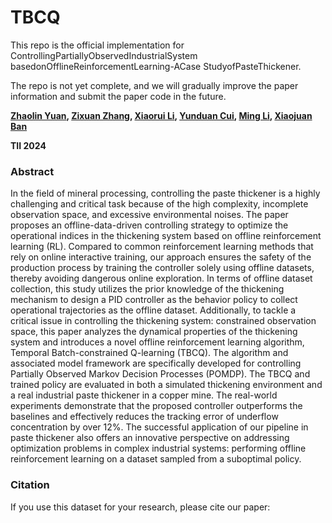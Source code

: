 # TBCQ
This repo is the official implementation for ControllingPartiallyObservedIndustrialSystem  basedonOfflineReinforcementLearning-ACase  StudyofPasteThickener.

The repo is not yet complete, and we will gradually improve the paper information and submit the paper code in the future.

**[Zhaolin Yuan](), [Zixuan Zhang](), [Xiaorui Li](), [Yunduan Cui](), [Ming Li](), [Xiaojuan Ban]()**

**TII 2024**

### Abstract 
In the field of mineral processing, controlling the paste thickener is a highly challenging and critical task because of the high complexity, incomplete observation space, and excessive environmental noises.
The paper proposes an offline-data-driven controlling strategy to optimize the operational indices in the thickening system based on offline reinforcement learning (RL).
Compared to common reinforcement learning methods that rely on online interactive training, our approach ensures the safety of the production process by training the controller solely using offline datasets, thereby avoiding dangerous online exploration.
In terms of offline dataset collection, this study utilizes the prior knowledge of the thickening mechanism to design a PID controller as the behavior policy to collect operational trajectories as the offline dataset.
Additionally, to tackle a critical issue in controlling the thickening system: constrained observation space, this paper analyzes the dynamical properties of the thickening system and introduces a novel offline reinforcement learning algorithm, Temporal Batch-constrained Q-learning (TBCQ).
The algorithm and associated model framework are specifically developed for controlling Partially Observed Markov Decision Processes (POMDP).
The TBCQ and trained policy are evaluated in both a simulated thickening environment and a real industrial paste thickener in a copper mine.
The real-world experiments demonstrate that the proposed controller outperforms the baselines and effectively reduces the tracking error of underflow concentration by over 12\%.
The successful application of our pipeline in paste thickener also offers an innovative perspective on addressing optimization problems in complex industrial systems: performing offline reinforcement learning on a dataset sampled from a suboptimal policy.


### Citation
If you use this dataset for your research, please cite our paper:
